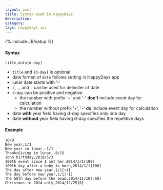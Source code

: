 ```yaml
---
layout: post
title: Syntax used in HappyDays
description: 
category: 
tags: happydays ios
---
```

{% include JB/setup %}

#### Syntax

    title,date[d-day]

- `title` and `[d-day]` is optional
- date format of `date` follows setting in HappyDays app
- lunar date starts with '-'
- `/`, `.`, and `-` can be used for delimiter of date
- `d-day` can be positive and negative
  - the number with prefix '+' and '-' **don't** include event day for calculation
  - the number without prefix '+', '-' **do** include event day for calculation
- date **with** year field having d-day specifies only one day
- date **without** year field having d-day specifies the repetitive days

#### Example

	10/9
	New year,1/1
	New year in lunar,-1/1
	ThanksGiving in lunar,-8/15
	John birthday,2010/5/3
	100th event since I met her,2014/3/1[100]
	100th day after a baby is born,2014/1/1[100]
	The day after new year,1/1[+1]
	The day before new year,1/1[-1]
	The 50th day before the exam,2014/11/10[-50]
	Christmas in 2014 only,2014/12/25[0]

